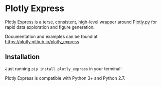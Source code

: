 # Plotly Express

Plotly Express is a terse, consistent, high-level wrapper around [Plotly.py](https://plot.ly/python) for rapid data exploration and figure generation.

Documentation and examples can be found at https://plotly.github.io/plotly_express

## Installation

Just running `pip install plotly_express` in your terminal!

Plotly Express is compatible with Python 3+ and Python 2.7.
